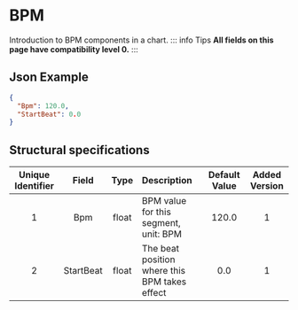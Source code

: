 ﻿# BPM

Introduction to BPM components in a chart.
::: info Tips
**All fields on this page have compatibility level 0.**
:::

## Json Example

```json
{
  "Bpm": 120.0,
  "StartBeat": 0.0
}
```

## Structural specifications

| Unique Identifier |   Field   | Type  | Description                                    | Default Value | Added Version |
|:-----------------:|:---------:|:-----:|:-----------------------------------------------|:-------------:|:-------------:|
|         1         |    Bpm    | float | BPM value for this segment, unit: BPM          |     120.0     |       1       |
|         2         | StartBeat | float | The beat position where this BPM takes effect  |      0.0      |       1       |